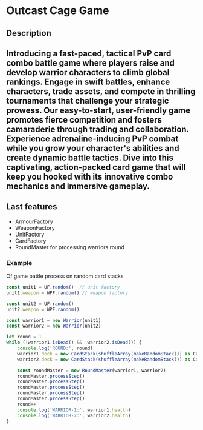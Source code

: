 # Outcast Cage Game

## Description
Introducing a fast-paced, tactical PvP card combo battle game where players raise and develop warrior characters to climb global rankings.
Engage in swift battles, enhance characters, trade assets, and compete in thrilling tournaments that challenge your strategic prowess.
Our easy-to-start, user-friendly game promotes fierce competition and fosters camaraderie through trading and collaboration.
Experience adrenaline-inducing PvP combat while you grow your character's abilities and create dynamic battle tactics.
Dive into this captivating, action-packed card game that will keep you hooked with its innovative combo mechanics and immersive gameplay.
---
## Last features
* ArmourFactory
* WeaponFactory
* UnitFactory
* CardFactory
* RoundMaster for processing warriors round

### Example
Of game battle process on random card stacks
```typescript
const unit1 = UF.random()  // unit factory
unit1.weapon = WPF.random() // weapon factory

const unit2 = UF.random()
unit2.weapon = WPF.random()

const warrior1 = new Warrior(unit1)
const warrior2 = new Warrior(unit2)

let round = 1
while (!warrior1.isDead() && !warrior2.isDead()) {
    console.log('ROUND:', round)
    warrior1.deck = new CardStack(shuffleArray(makeRandomStack()) as CardStackArr)
    warrior2.deck = new CardStack(shuffleArray(makeRandomStack()) as CardStackArr)

    const roundMaster = new RoundMaster(warrior1, warrior2)
    roundMaster.processStep()
    roundMaster.processStep()
    roundMaster.processStep()
    roundMaster.processStep()
    roundMaster.processStep()
    round++
    console.log('WARRIOR-1:', warrior1.health)
    console.log('WARRIOR-2:', warrior2.health)
}
```